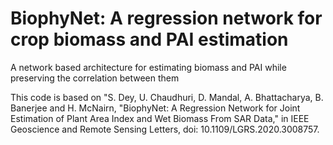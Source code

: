 # BiophyNet: A regression network for crop biomass and PAI estimation
A network based architecture for estimating biomass and PAI while preserving the correlation between them

This code is based on "S. Dey, U. Chaudhuri, D. Mandal, A. Bhattacharya, B. Banerjee and H. McNairn, "BiophyNet: A Regression Network for Joint Estimation of Plant Area Index 
and Wet Biomass From SAR Data," in IEEE Geoscience and Remote Sensing Letters, doi: 10.1109/LGRS.2020.3008757.
